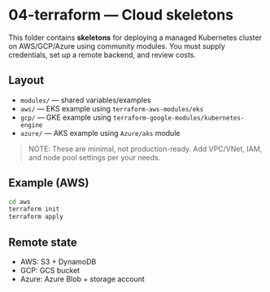 
# 04-terraform — Cloud skeletons

This folder contains **skeletons** for deploying a managed Kubernetes cluster on AWS/GCP/Azure using community modules. You must supply credentials, set up a remote backend, and review costs.

## Layout
- `modules/` — shared variables/examples
- `aws/` — EKS example using `terraform-aws-modules/eks`
- `gcp/` — GKE example using `terraform-google-modules/kubernetes-engine`
- `azure/` — AKS example using `Azure/aks` module

> NOTE: These are minimal, not production-ready. Add VPC/VNet, IAM, and node pool settings per your needs.

## Example (AWS)
```bash
cd aws
terraform init
terraform apply
```

## Remote state
- AWS: S3 + DynamoDB
- GCP: GCS bucket
- Azure: Azure Blob + storage account
